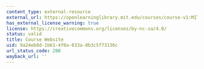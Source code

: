 ```yaml
---
content_type: external-resource
external_url: https://openlearninglibrary.mit.edu/courses/course-v1:MITx+12.340x+1T2020/about
has_external_license_warning: true
license: https://creativecommons.org/licenses/by-nc-sa/4.0/
status: valid
title: Course Website
uid: 9a24eb8d-1b61-4f0a-833a-8b3c5f73136c
url_status_code: 200
wayback_url: ''
---
```

